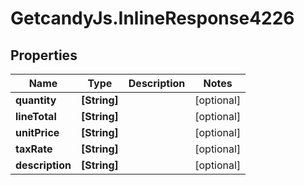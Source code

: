 # GetcandyJs.InlineResponse4226

## Properties

Name | Type | Description | Notes
------------ | ------------- | ------------- | -------------
**quantity** | **[String]** |  | [optional] 
**lineTotal** | **[String]** |  | [optional] 
**unitPrice** | **[String]** |  | [optional] 
**taxRate** | **[String]** |  | [optional] 
**description** | **[String]** |  | [optional] 


